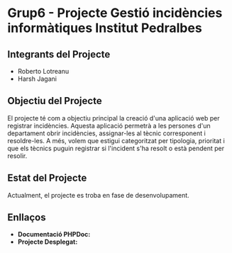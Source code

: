 # Grup6 - Projecte Gestió incidències informàtiques Institut Pedralbes

## Integrants del Projecte
- Roberto Lotreanu
- Harsh Jagani

## Objectiu del Projecte
El projecte té com a objectiu principal la creació d'una aplicació web per registrar incidències. Aquesta aplicació permetrà a les persones d'un departament obrir incidències, assignar-les al tècnic corresponent i resoldre-les. A més, volem que estigui categoritzat per tipologia, prioritat i que els tècnics puguin registrar si l'incident s'ha resolt o està pendent per resolir.

## Estat del Projecte
Actualment, el projecte es troba en fase de desenvolupament.

## Enllaços

- **Documentació PHPDoc:**
- **Projecte Desplegat:**
